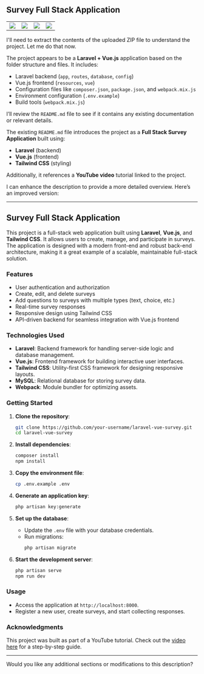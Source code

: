 ## Survey Full Stack Application

<table>
    <tr>
        <td>
            <a href="https://laravel.com"><img src="https://i.imgur.com/pBNT1yy.png" /></a>
        </td>
        <td>
            <a href="https://vuejs.org/"><img src="https://i.imgur.com/BxQe48y.png" /></a>
        </td>
        <td>
            <a href="https://tailwindcss.com/"><img src="https://i.imgur.com/wdYXsgR.png" /></a>
        </td>
        <td>
            <img src="https://i.imgur.com/Kp5kTUp.png" />
        </td>
    </tr>
</table>
I'll need to extract the contents of the uploaded ZIP file to understand the project. Let me do that now.

The project appears to be a **Laravel + Vue.js** application based on the folder structure and files. It includes:

- Laravel backend (`app`, `routes`, `database`, `config`)
- Vue.js frontend (`resources`, `vue`)
- Configuration files like `composer.json`, `package.json`, and `webpack.mix.js`
- Environment configuration (`.env.example`)
- Build tools (`webpack.mix.js`)

I’ll review the `README.md` file to see if it contains any existing documentation or relevant details.

The existing `README.md` file introduces the project as a **Full Stack Survey Application** built using:

- **Laravel** (backend)
- **Vue.js** (frontend)
- **Tailwind CSS** (styling)

Additionally, it references a **YouTube video** tutorial linked to the project.

I can enhance the description to provide a more detailed overview. Here’s an improved version:

---

## Survey Full Stack Application

This project is a full-stack web application built using **Laravel**, **Vue.js**, and **Tailwind CSS**. It allows users to create, manage, and participate in surveys. The application is designed with a modern front-end and robust back-end architecture, making it a great example of a scalable, maintainable full-stack solution.

### Features
- User authentication and authorization
- Create, edit, and delete surveys
- Add questions to surveys with multiple types (text, choice, etc.)
- Real-time survey responses
- Responsive design using Tailwind CSS
- API-driven backend for seamless integration with Vue.js frontend

### Technologies Used
- **Laravel**: Backend framework for handling server-side logic and database management.
- **Vue.js**: Frontend framework for building interactive user interfaces.
- **Tailwind CSS**: Utility-first CSS framework for designing responsive layouts.
- **MySQL**: Relational database for storing survey data.
- **Webpack**: Module bundler for optimizing assets.

### Getting Started

1. **Clone the repository**:
   ```bash
   git clone https://github.com/your-username/laravel-vue-survey.git
   cd laravel-vue-survey
   ```

2. **Install dependencies**:
   ```bash
   composer install
   npm install
   ```

3. **Copy the environment file**:
   ```bash
   cp .env.example .env
   ```

4. **Generate an application key**:
   ```bash
   php artisan key:generate
   ```

5. **Set up the database**:
   - Update the `.env` file with your database credentials.
   - Run migrations:
     ```bash
     php artisan migrate
     ```

6. **Start the development server**:
   ```bash
   php artisan serve
   npm run dev
   ```

### Usage
- Access the application at `http://localhost:8000`.
- Register a new user, create surveys, and start collecting responses.

### Acknowledgments
This project was built as part of a YouTube tutorial. Check out the [video here](https://youtu.be/WLQDpY7lOLg) for a step-by-step guide.

--- 

Would you like any additional sections or modifications to this description?
 
